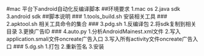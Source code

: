 #mac 平台下android自动化反编译脚本
##环境要求
          1.mac os 
          2.java sdk
          3.android sdk
##脚本说明
          ### 1.tools_build.sh
          安装相关工具
          ### 2.apktool.sh
          相关工具命令的集合
          ### 3.pdg.sh
          1.反编译包
          2.将sdk复制到相关目录
          3.更换广告ID
          ### 4.auto.py
          1.分析AndroidMainest.xml文件
          2.写入application.smali文件oncreate广告入口
          3.写入所有activity文件oncreate广告入口
          ### 5.dg.sh
          1.打包
          2.重新签名
          3.安装
          
  

